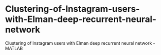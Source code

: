 # Clustering-of-Instagram-users-with-Elman-deep-recurrent-neural-network
Clustering of Instagram users with Elman deep recurrent neural network - MATLAB
